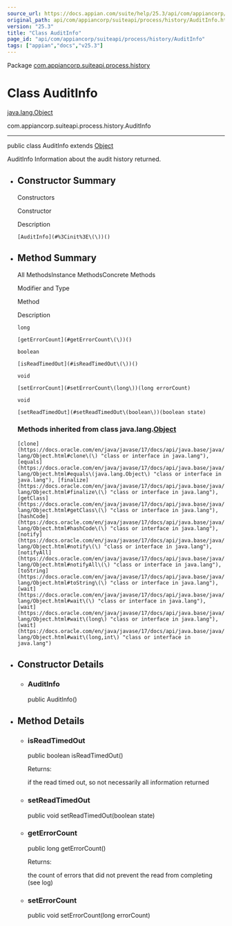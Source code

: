 ```yaml
---
source_url: https://docs.appian.com/suite/help/25.3/api/com/appiancorp/suiteapi/process/history/AuditInfo.html
original_path: api/com/appiancorp/suiteapi/process/history/AuditInfo.html
version: "25.3"
title: "Class AuditInfo"
page_id: "api/com/appiancorp/suiteapi/process/history/AuditInfo"
tags: ["appian","docs","v25.3"]
---
```



Package [com.appiancorp.suiteapi.process.history](package-summary.html)

# Class AuditInfo

[java.lang.Object](https://docs.oracle.com/en/java/javase/17/docs/api/java.base/java/lang/Object.html "class or interface in java.lang")

com.appiancorp.suiteapi.process.history.AuditInfo

* * *

public class AuditInfo extends [Object](https://docs.oracle.com/en/java/javase/17/docs/api/java.base/java/lang/Object.html "class or interface in java.lang")

AuditInfo Information about the audit history returned.

-   ## Constructor Summary

    Constructors

    Constructor

    Description

    `[AuditInfo](#%3Cinit%3E\(\))()`

-   ## Method Summary

    All MethodsInstance MethodsConcrete Methods

    Modifier and Type

    Method

    Description

    `long`

    `[getErrorCount](#getErrorCount\(\))()`

    `boolean`

    `[isReadTimedOut](#isReadTimedOut\(\))()`

    `void`

    `[setErrorCount](#setErrorCount\(long\))(long errorCount)`

    `void`

    `[setReadTimedOut](#setReadTimedOut\(boolean\))(boolean state)`

    ### Methods inherited from class java.lang.[Object](https://docs.oracle.com/en/java/javase/17/docs/api/java.base/java/lang/Object.html "class or interface in java.lang")

    `[clone](https://docs.oracle.com/en/java/javase/17/docs/api/java.base/java/lang/Object.html#clone\(\) "class or interface in java.lang"), [equals](https://docs.oracle.com/en/java/javase/17/docs/api/java.base/java/lang/Object.html#equals\(java.lang.Object\) "class or interface in java.lang"), [finalize](https://docs.oracle.com/en/java/javase/17/docs/api/java.base/java/lang/Object.html#finalize\(\) "class or interface in java.lang"), [getClass](https://docs.oracle.com/en/java/javase/17/docs/api/java.base/java/lang/Object.html#getClass\(\) "class or interface in java.lang"), [hashCode](https://docs.oracle.com/en/java/javase/17/docs/api/java.base/java/lang/Object.html#hashCode\(\) "class or interface in java.lang"), [notify](https://docs.oracle.com/en/java/javase/17/docs/api/java.base/java/lang/Object.html#notify\(\) "class or interface in java.lang"), [notifyAll](https://docs.oracle.com/en/java/javase/17/docs/api/java.base/java/lang/Object.html#notifyAll\(\) "class or interface in java.lang"), [toString](https://docs.oracle.com/en/java/javase/17/docs/api/java.base/java/lang/Object.html#toString\(\) "class or interface in java.lang"), [wait](https://docs.oracle.com/en/java/javase/17/docs/api/java.base/java/lang/Object.html#wait\(\) "class or interface in java.lang"), [wait](https://docs.oracle.com/en/java/javase/17/docs/api/java.base/java/lang/Object.html#wait\(long\) "class or interface in java.lang"), [wait](https://docs.oracle.com/en/java/javase/17/docs/api/java.base/java/lang/Object.html#wait\(long,int\) "class or interface in java.lang")`

-   ## Constructor Details

    -   ### AuditInfo

        public AuditInfo()

-   ## Method Details

    -   ### isReadTimedOut

        public boolean isReadTimedOut()

        Returns:

        if the read timed out, so not necessarily all information returned

    -   ### setReadTimedOut

        public void setReadTimedOut(boolean state)

    -   ### getErrorCount

        public long getErrorCount()

        Returns:

        the count of errors that did not prevent the read from completing (see log)

    -   ### setErrorCount

        public void setErrorCount(long errorCount)